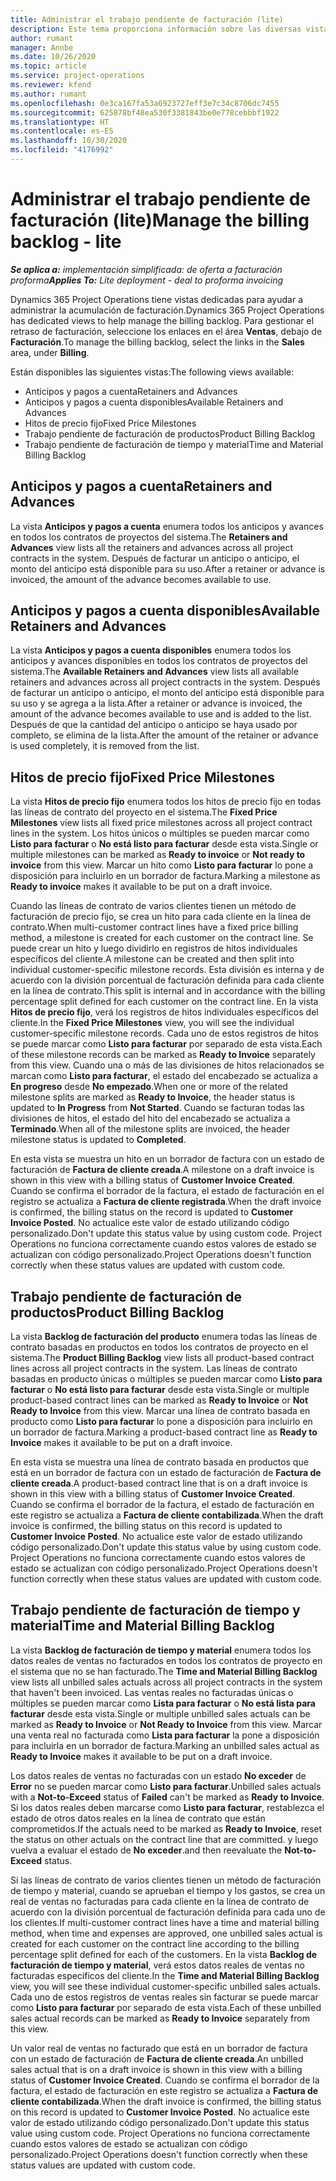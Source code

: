 ```yaml
---
title: Administrar el trabajo pendiente de facturación (lite)
description: Este tema proporciona información sobre las diversas vistas disponibles para usar al administrar la acumulación de facturación.
author: rumant
manager: Annbe
ms.date: 10/26/2020
ms.topic: article
ms.service: project-operations
ms.reviewer: kfend
ms.author: rumant
ms.openlocfilehash: 0e3ca167fa53a6923727eff3e7c34c8706dc7455
ms.sourcegitcommit: 625878bf48ea530f3381843be0e778cebbbf1922
ms.translationtype: HT
ms.contentlocale: es-ES
ms.lasthandoff: 10/30/2020
ms.locfileid: "4176992"
---
```

# <a name="manage-the-billing-backlog---lite"></a><span data-ttu-id="6028d-103">Administrar el trabajo pendiente de facturación (lite)</span><span class="sxs-lookup"><span data-stu-id="6028d-103">Manage the billing backlog - lite</span></span>

<span data-ttu-id="6028d-104">_**Se aplica a:** implementación simplificada: de oferta a facturación proforma_</span><span class="sxs-lookup"><span data-stu-id="6028d-104">_**Applies To:** Lite deployment - deal to proforma invoicing_</span></span>

<span data-ttu-id="6028d-105">Dynamics 365 Project Operations tiene vistas dedicadas para ayudar a administrar la acumulación de facturación.</span><span class="sxs-lookup"><span data-stu-id="6028d-105">Dynamics 365 Project Operations has dedicated views to help manage the billing backlog.</span></span> <span data-ttu-id="6028d-106">Para gestionar el retraso de facturación, seleccione los enlaces en el área **Ventas**, debajo de **Facturación**.</span><span class="sxs-lookup"><span data-stu-id="6028d-106">To manage the billing backlog, select the links in the **Sales** area, under **Billing**.</span></span> 

<span data-ttu-id="6028d-107">Están disponibles las siguientes vistas:</span><span class="sxs-lookup"><span data-stu-id="6028d-107">The following views available:</span></span>

- <span data-ttu-id="6028d-108">Anticipos y pagos a cuenta</span><span class="sxs-lookup"><span data-stu-id="6028d-108">Retainers and Advances</span></span>
- <span data-ttu-id="6028d-109">Anticipos y pagos a cuenta disponibles</span><span class="sxs-lookup"><span data-stu-id="6028d-109">Available Retainers and Advances</span></span>
- <span data-ttu-id="6028d-110">Hitos de precio fijo</span><span class="sxs-lookup"><span data-stu-id="6028d-110">Fixed Price Milestones</span></span>
- <span data-ttu-id="6028d-111">Trabajo pendiente de facturación de productos</span><span class="sxs-lookup"><span data-stu-id="6028d-111">Product Billing Backlog</span></span>
- <span data-ttu-id="6028d-112">Trabajo pendiente de facturación de tiempo y material</span><span class="sxs-lookup"><span data-stu-id="6028d-112">Time and Material Billing Backlog</span></span>

## <a name="retainers-and-advances"></a><span data-ttu-id="6028d-113">Anticipos y pagos a cuenta</span><span class="sxs-lookup"><span data-stu-id="6028d-113">Retainers and Advances</span></span>

<span data-ttu-id="6028d-114">La vista **Anticipos y pagos a cuenta** enumera todos los anticipos y avances en todos los contratos de proyectos del sistema.</span><span class="sxs-lookup"><span data-stu-id="6028d-114">The **Retainers and Advances** view lists all the retainers and advances across all project contracts in the system.</span></span> <span data-ttu-id="6028d-115">Después de facturar un anticipo o anticipo, el monto del anticipo está disponible para su uso.</span><span class="sxs-lookup"><span data-stu-id="6028d-115">After a retainer or advance is invoiced, the amount of the advance becomes available to use.</span></span>

## <a name="available-retainers-and-advances"></a><span data-ttu-id="6028d-116">Anticipos y pagos a cuenta disponibles</span><span class="sxs-lookup"><span data-stu-id="6028d-116">Available Retainers and Advances</span></span>

<span data-ttu-id="6028d-117">La vista **Anticipos y pagos a cuenta disponibles** enumera todos los anticipos y avances disponibles en todos los contratos de proyectos del sistema.</span><span class="sxs-lookup"><span data-stu-id="6028d-117">The **Available Retainers and Advances** view lists all available retainers and advances across all project contracts in the system.</span></span> <span data-ttu-id="6028d-118">Después de facturar un anticipo o anticipo, el monto del anticipo está disponible para su uso y se agrega a la lista.</span><span class="sxs-lookup"><span data-stu-id="6028d-118">After a retainer or advance is invoiced, the amount of the advance becomes available to use and is added to the list.</span></span> <span data-ttu-id="6028d-119">Después de que la cantidad del anticipo o anticipo se haya usado por completo, se elimina de la lista.</span><span class="sxs-lookup"><span data-stu-id="6028d-119">After the amount of the retainer or advance is used completely, it is removed from the list.</span></span>

## <a name="fixed-price-milestones"></a><span data-ttu-id="6028d-120">Hitos de precio fijo</span><span class="sxs-lookup"><span data-stu-id="6028d-120">Fixed Price Milestones</span></span>

<span data-ttu-id="6028d-121">La vista **Hitos de precio fijo** enumera todos los hitos de precio fijo en todas las líneas de contrato del proyecto en el sistema.</span><span class="sxs-lookup"><span data-stu-id="6028d-121">The **Fixed Price Milestones** view lists all fixed price milestones across all project contract lines in the system.</span></span> <span data-ttu-id="6028d-122">Los hitos únicos o múltiples se pueden marcar como **Listo para facturar** o **No está listo para facturar** desde esta vista.</span><span class="sxs-lookup"><span data-stu-id="6028d-122">Single or multiple milestones can be marked as **Ready to invoice** or **Not ready to invoice** from this view.</span></span> <span data-ttu-id="6028d-123">Marcar un hito como **Listo para facturar** lo pone a disposición para incluirlo en un borrador de factura.</span><span class="sxs-lookup"><span data-stu-id="6028d-123">Marking a milestone as **Ready to invoice** makes it available to be put on a draft invoice.</span></span>

<span data-ttu-id="6028d-124">Cuando las líneas de contrato de varios clientes tienen un método de facturación de precio fijo, se crea un hito para cada cliente en la línea de contrato.</span><span class="sxs-lookup"><span data-stu-id="6028d-124">When multi-customer contract lines have a fixed price billing method, a milestone is created for each customer on the contract line.</span></span> <span data-ttu-id="6028d-125">Se puede crear un hito y luego dividirlo en registros de hitos individuales específicos del cliente.</span><span class="sxs-lookup"><span data-stu-id="6028d-125">A milestone can be created and then split into individual customer-specific milestone records.</span></span> <span data-ttu-id="6028d-126">Esta división es interna y de acuerdo con la división porcentual de facturación definida para cada cliente en la línea de contrato.</span><span class="sxs-lookup"><span data-stu-id="6028d-126">This split is internal and in accordance with the billing percentage split defined for each customer on the contract line.</span></span> <span data-ttu-id="6028d-127">En la vista **Hitos de precio fijo**, verá los registros de hitos individuales específicos del cliente.</span><span class="sxs-lookup"><span data-stu-id="6028d-127">In the **Fixed Price Milestones** view, you will see the individual customer-specific milestone records.</span></span> <span data-ttu-id="6028d-128">Cada uno de estos registros de hitos se puede marcar como **Listo para facturar** por separado de esta vista.</span><span class="sxs-lookup"><span data-stu-id="6028d-128">Each of these milestone records can be marked as **Ready to Invoice** separately from this view.</span></span> <span data-ttu-id="6028d-129">Cuando una o más de las divisiones de hitos relacionados se marcan como **Listo para facturar**, el estado del encabezado se actualiza a **En progreso** desde **No empezado**.</span><span class="sxs-lookup"><span data-stu-id="6028d-129">When one or more of the related milestone splits are marked as **Ready to Invoice**, the header status is updated to **In Progress** from **Not Started**.</span></span> <span data-ttu-id="6028d-130">Cuando se facturan todas las divisiones de hitos, el estado del hito del encabezado se actualiza a **Terminado**.</span><span class="sxs-lookup"><span data-stu-id="6028d-130">When all of the milestone splits are invoiced, the header milestone status is updated to **Completed**.</span></span>

<span data-ttu-id="6028d-131">En esta vista se muestra un hito en un borrador de factura con un estado de facturación de **Factura de cliente creada**.</span><span class="sxs-lookup"><span data-stu-id="6028d-131">A milestone on a draft invoice is shown in this view with a billing status of **Customer Invoice Created**.</span></span> <span data-ttu-id="6028d-132">Cuando se confirma el borrador de la factura, el estado de facturación en el registro se actualiza a **Factura de cliente registrada**.</span><span class="sxs-lookup"><span data-stu-id="6028d-132">When the draft invoice is confirmed, the billing status on the record is updated to **Customer Invoice Posted**.</span></span> <span data-ttu-id="6028d-133">No actualice este valor de estado utilizando código personalizado.</span><span class="sxs-lookup"><span data-stu-id="6028d-133">Don't update this status value by using custom code.</span></span> <span data-ttu-id="6028d-134">Project Operations no funciona correctamente cuando estos valores de estado se actualizan con código personalizado.</span><span class="sxs-lookup"><span data-stu-id="6028d-134">Project Operations doesn't function correctly when these status values are updated with custom code.</span></span>

## <a name="product-billing-backlog"></a><span data-ttu-id="6028d-135">Trabajo pendiente de facturación de productos</span><span class="sxs-lookup"><span data-stu-id="6028d-135">Product Billing Backlog</span></span>

<span data-ttu-id="6028d-136">La vista **Backlog de facturación del producto** enumera todas las líneas de contrato basadas en productos en todos los contratos de proyecto en el sistema.</span><span class="sxs-lookup"><span data-stu-id="6028d-136">The **Product Billing Backlog** view lists all product-based contract lines across all project contracts in the system.</span></span> <span data-ttu-id="6028d-137">Las líneas de contrato basadas en producto únicas o múltiples se pueden marcar como **Listo para facturar** o **No está listo para facturar** desde esta vista.</span><span class="sxs-lookup"><span data-stu-id="6028d-137">Single or multiple product-based contract lines can be marked as **Ready to Invoice** or **Not Ready to Invoice** from this view.</span></span> <span data-ttu-id="6028d-138">Marcar una línea de contrato basada en producto como **Listo para facturar** lo pone a disposición para incluirlo en un borrador de factura.</span><span class="sxs-lookup"><span data-stu-id="6028d-138">Marking a product-based contract line as **Ready to Invoice** makes it available to be put on a draft invoice.</span></span>

<span data-ttu-id="6028d-139">En esta vista se muestra una línea de contrato basada en productos que está en un borrador de factura con un estado de facturación de **Factura de cliente creada**.</span><span class="sxs-lookup"><span data-stu-id="6028d-139">A product-based contract line that is on a draft invoice is shown in this view with a billing status of **Customer Invoice Created**.</span></span> <span data-ttu-id="6028d-140">Cuando se confirma el borrador de la factura, el estado de facturación en este registro se actualiza a **Factura de cliente contabilizada**.</span><span class="sxs-lookup"><span data-stu-id="6028d-140">When the draft invoice is confirmed, the billing status on this record is updated to **Customer Invoice Posted**.</span></span> <span data-ttu-id="6028d-141">No actualice este valor de estado utilizando código personalizado.</span><span class="sxs-lookup"><span data-stu-id="6028d-141">Don't update this status value by using custom code.</span></span> <span data-ttu-id="6028d-142">Project Operations no funciona correctamente cuando estos valores de estado se actualizan con código personalizado.</span><span class="sxs-lookup"><span data-stu-id="6028d-142">Project Operations doesn't function correctly when these status values are updated with custom code.</span></span>

## <a name="time-and-material-billing-backlog"></a><span data-ttu-id="6028d-143">Trabajo pendiente de facturación de tiempo y material</span><span class="sxs-lookup"><span data-stu-id="6028d-143">Time and Material Billing Backlog</span></span>

<span data-ttu-id="6028d-144">La vista **Backlog de facturación de tiempo y material** enumera todos los datos reales de ventas no facturados en todos los contratos de proyecto en el sistema que no se han facturado.</span><span class="sxs-lookup"><span data-stu-id="6028d-144">The **Time and Material Billing Backlog** view lists all unbilled sales actuals across all project contracts in the system that haven't been invoiced.</span></span> <span data-ttu-id="6028d-145">Las ventas reales no facturadas únicas o múltiples se pueden marcar como **Lista para facturar** o **No está lista para facturar** desde esta vista.</span><span class="sxs-lookup"><span data-stu-id="6028d-145">Single or multiple unbilled sales actuals can be marked as **Ready to Invoice** or **Not Ready to Invoice** from this view.</span></span> <span data-ttu-id="6028d-146">Marcar una venta real no facturada como **Lista para facturar** la pone a disposición para incluirla en un borrador de factura.</span><span class="sxs-lookup"><span data-stu-id="6028d-146">Marking an unbilled sales actual as **Ready to Invoice** makes it available to be put on a draft invoice.</span></span>

<span data-ttu-id="6028d-147">Los datos reales de ventas no facturadas con un estado **No exceder** de **Error** no se pueden marcar como **Listo para facturar**.</span><span class="sxs-lookup"><span data-stu-id="6028d-147">Unbilled sales actuals with a **Not-to-Exceed** status of **Failed** can't be marked as **Ready to Invoice**.</span></span> <span data-ttu-id="6028d-148">Si los datos reales deben marcarse como **Listo para facturar**, restablezca el estado de otros datos reales en la línea de contrato que están comprometidos.</span><span class="sxs-lookup"><span data-stu-id="6028d-148">If the actuals need to be marked as **Ready to Invoice**, reset the status on other actuals on the contract line that are committed.</span></span> <span data-ttu-id="6028d-149">y luego vuelva a evaluar el estado de **No exceder**.</span><span class="sxs-lookup"><span data-stu-id="6028d-149">and then reevaluate the **Not-to-Exceed** status.</span></span>

<span data-ttu-id="6028d-150">Si las líneas de contrato de varios clientes tienen un método de facturación de tiempo y material, cuando se aprueban el tiempo y los gastos, se crea un real de ventas no facturadas para cada cliente en la línea de contrato de acuerdo con la división porcentual de facturación definida para cada uno de los clientes.</span><span class="sxs-lookup"><span data-stu-id="6028d-150">If multi-customer contract lines have a time and material billing method, when time and expenses are approved, one unbilled sales actual is created for each customer on the contract line according to the billing percentage split defined for each of the customers.</span></span> <span data-ttu-id="6028d-151">En la vista **Backlog de facturación de tiempo y material**, verá estos datos reales de ventas no facturadas específicos del cliente.</span><span class="sxs-lookup"><span data-stu-id="6028d-151">In the **Time and Material Billing Backlog** view, you will see these individual customer-specific unbilled sales actuals.</span></span> <span data-ttu-id="6028d-152">Cada uno de estos registros de ventas reales sin facturar se puede marcar como **Listo para facturar** por separado de esta vista.</span><span class="sxs-lookup"><span data-stu-id="6028d-152">Each of these unbilled sales actual records can be marked as **Ready to Invoice** separately from this view.</span></span>

<span data-ttu-id="6028d-153">Un valor real de ventas no facturado que está en un borrador de factura con un estado de facturación de **Factura de cliente creada**.</span><span class="sxs-lookup"><span data-stu-id="6028d-153">An unbilled sales actual that is on a draft invoice is shown in this view with a billing status of **Customer Invoice Created**.</span></span> <span data-ttu-id="6028d-154">Cuando se confirma el borrador de la factura, el estado de facturación en este registro se actualiza a **Factura de cliente contabilizada**.</span><span class="sxs-lookup"><span data-stu-id="6028d-154">When the draft invoice is confirmed, the billing status on this record is updated to **Customer Invoice Posted**.</span></span> <span data-ttu-id="6028d-155">No actualice este valor de estado utilizando código personalizado.</span><span class="sxs-lookup"><span data-stu-id="6028d-155">Don't update this status value using custom code.</span></span> <span data-ttu-id="6028d-156">Project Operations no funciona correctamente cuando estos valores de estado se actualizan con código personalizado.</span><span class="sxs-lookup"><span data-stu-id="6028d-156">Project Operations doesn't function correctly when these status values are updated with custom code.</span></span>
